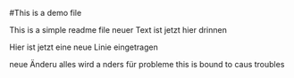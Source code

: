 
#This is a demo file 

This is a simple readme file 
neuer Text ist jetzt hier drinnen

Hier ist jetzt eine neue Linie eingetragen

neue Änderu  alles wird a nders für probleme 
this is bound to caus troubles